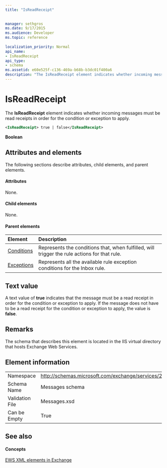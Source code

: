 ```yaml
---
title: "IsReadReceipt"
 
 
manager: sethgros
ms.date: 9/17/2015
ms.audience: Developer
ms.topic: reference
 
localization_priority: Normal
api_name:
- IsReadReceipt
api_type:
- schema
ms.assetid: e60e525f-c136-469a-b68b-b3dc01f400a6
description: "The IsReadReceipt element indicates whether incoming messages must be read receipts in order for the condition or exception to apply."
---
```


# IsReadReceipt

The **IsReadReceipt** element indicates whether incoming messages must be read receipts in order for the condition or exception to apply. 
  
```XML
<IsReadReceipt> true | false</IsReadReceipt>
```

 **Boolean**
## Attributes and elements

The following sections describe attributes, child elements, and parent elements.
  
#### Attributes

None.
  
#### Child elements

None.
  
#### Parent elements

|**Element**|**Description**|
|:-----|:-----|
|[Conditions](conditions.md) <br/> |Represents the conditions that, when fulfilled, will trigger the rule actions for that rule.  <br/> |
|[Exceptions](exceptions.md) <br/> |Represents all the available rule exception conditions for the Inbox rule.  <br/> |
   
## Text value

A text value of **true** indicates that the message must be a read receipt in order for the condition or exception to apply. If the message does not have to be a read receipt for the condition or exception to apply, the value is **false**.
  
## Remarks

The schema that describes this element is located in the IIS virtual directory that hosts Exchange Web Services.
  
## Element information

|||
|:-----|:-----|
|Namespace  <br/> |http://schemas.microsoft.com/exchange/services/2006/messages  <br/> |
|Schema Name  <br/> |Messages schema  <br/> |
|Validation File  <br/> |Messages.xsd  <br/> |
|Can be Empty  <br/> |True  <br/> |
   
## See also

#### Concepts

[EWS XML elements in Exchange](ews-xml-elements-in-exchange.md)

